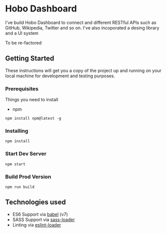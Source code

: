 # Hobo Dashboard

I've build Hobo Dashboard to connect and different RESTful APIs such as GitHub, Wikipedia, Twitter and so on. 
I've also incoporated a desing library and a UI system

To be re-factored

## Getting Started

These instructions will get you a copy of the project up and running on your local machine for development and testing purposes.

### Prerequisites

Things you need to install

- npm

```
npm install npm@latest -g
```

### Installing


```
npm install
```

### Start Dev Server

```
npm start
```

### Build Prod Version

```
npm run build
```

## Technologies used

* ES6 Support via [babel](https://babeljs.io/) (v7)
* SASS Support via [sass-loader](https://github.com/jtangelder/sass-loader)
* Linting via [eslint-loader](https://github.com/MoOx/eslint-loader)


